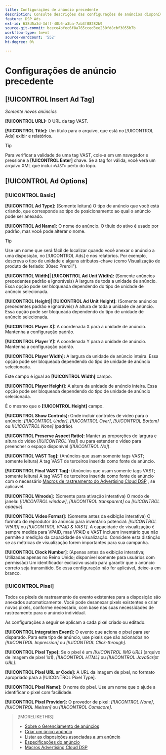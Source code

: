 ```yaml
---
title: Configurações de anúncio precedente
description: Consulte descrições das configurações de anúncios disponíveis para anúncios precedentes.
feature: DSP Ads
exl-id: 638d5a3d-3dff-40b6-a3ba-7ab3f08282b9
source-git-commit: bcece4bfec6f8a765cced3ee230fd8cbf3055b7b
workflow-type: tm+mt
source-wordcount: '552'
ht-degree: 0%

---
```


# Configurações de anúncio precedente

## [!UICONTROL Insert Ad Tag]

*Somente novos anúncios*

**[!UICONTROL URL]:** O URL da tag VAST.

**[!UICONTROL Title]:** Um título para o arquivo, que está no [!UICONTROL Ads] exibir e relatórios.

>[!TIP]
>
> Para verificar a validade de uma tag VAST, cole-a em um navegador e pressione a **[!UICONTROL Enter]** chave. Se a tag for válida, você verá um arquivo XML que inclui `<VAST>` perto do topo.

## [!UICONTROL Ad Options]

### [!UICONTROL Basic]

**[!UICONTROL Ad Type]:** (Somente leitura) O tipo de anúncio que você está criando, que corresponde ao tipo de posicionamento ao qual o anúncio pode ser anexado.

**[!UICONTROL Ad Name]:** O nome do anúncio. O título do ativo é usado por padrão, mas você pode alterar o nome.

>[!TIP]
>
> Use um nome que será fácil de localizar quando você anexar o anúncio a uma disposição, no [!UICONTROL Ads] e nos relatórios. Por exemplo, descreva o tipo de unidade e alguns atributos-chave (como Visualização de produto de feriado: 30sec Preroll&quot;).

**[!UICONTROL Width]| [!UICONTROL Ad Unit Width]:** (Somente anúncios precedentes padrão e ignoráveis) A largura de toda a unidade de anúncio. Essa opção pode ser bloqueada dependendo do tipo de unidade de anúncio selecionada.

**[!UICONTROL Height]| [!UICONTROL Ad Unit Height]:** (Somente anúncios precedentes padrão e ignoráveis) A altura de toda a unidade de anúncio. Essa opção pode ser bloqueada dependendo do tipo de unidade de anúncio selecionada.

**[!UICONTROL Player X]:** A coordenada X para a unidade de anúncio. Mantenha a configuração padrão.

**[!UICONTROL Player Y]:** A coordenada Y para a unidade de anúncio. Mantenha a configuração padrão.

**[!UICONTROL Player Width]:** A largura da unidade de anúncio inteira. Essa opção pode ser bloqueada dependendo do tipo de unidade de anúncio selecionada.

Este campo é igual ao **[!UICONTROL Width]** campo.

**[!UICONTROL Player Height]:** A altura da unidade de anúncio inteira. Essa opção pode ser bloqueada dependendo do tipo de unidade de anúncio selecionada.

É o mesmo que o **[!UICONTROL Height]** campo.

**[!UICONTROL Show Controls]:** Onde incluir controles de vídeo para o anúncio: *[!UICONTROL Under]*, *[!UICONTROL Over]*, *[!UICONTROL Bottom]* ou *[!UICONTROL None]* (padrão).

**[!UICONTROL Preserve Aspect Ratio]:** Manter as proporções de largura e altura do vídeo (*[!UICONTROL Yes]*) ou para estender o vídeo para preencher o espaço disponível (*[!UICONTROL No]*).

**[!UICONTROL VAST Tag]:** (Anúncios que usam somente tags VAST; somente leitura) A tag VAST de terceiros inserida como fonte de anúncio.

**[!UICONTROL Final VAST Tag]:** (Anúncios que usam somente tags VAST; somente leitura) A tag VAST de terceiros inserida como fonte de anúncio com o necessário [Macros de rastreamento do Advertising Cloud DSP](/help/dsp/campaign-management/macros.md) , se aplicável.

**[!UICONTROL Wmode]:** (Somente para ativação interativa) O modo de janela: *[!UICONTROL window]*, *[!UICONTROL transparent]* ou *[!UICONTROL opaque]*.

**[!UICONTROL Video Format]:** (Somente antes da exibição interativa) O formato do reprodutor do anúncio para inventário potencial: *[!UICONTROL VPAID]* ou *[!UICONTROL VPAID & VAST]*. A capacidade de visualização é sempre medida para VPAID, mas VPAID e VAST incluem inventário que não permite a medição da capacidade de visualização. Considere esta distinção se as métricas de visualização forem importantes para sua campanha.

**[!UICONTROL Clock Number]**: (Apenas antes da exibição interativa; Utilizadas apenas no Reino Unido; disponível somente para usuários com permissão) Um identificador exclusivo usado para garantir que o anúncio correto seja transmitido. Se essa configuração não for aplicável, deixe-a em branco.

### [!UICONTROL Pixel]

Todos os pixels de rastreamento de evento existentes para a disposição são anexados automaticamente. Você pode desanexar pixels existentes e criar novos pixels, conforme necessário, com base nas suas necessidades de rastreamento para o anúncio individual.

As configurações a seguir se aplicam a cada pixel criado ou editado.

**[!UICONTROL Integration Event]:** O evento que aciona o pixel para ser disparado. Para este tipo de anúncio, use pixels que são acionados no *[!UICONTROL Impression]* ou *[!UICONTROL Click-through]*.

**[!UICONTROL Pixel Type]:** Se o pixel é um *[!UICONTROL IMG URL]* (arquivo de imagem de pixel 1x1), *[!UICONTROL HTML]* ou *[!UICONTROL JavaScript URL]*.

**[!UICONTROL Pixel URL or Code]:** A URL da imagem de pixel, no formato apropriado para a [!UICONTROL Pixel Type].

**[!UICONTROL Pixel Name]:** O nome do pixel. Use um nome que o ajude a identificar o pixel com facilidade.

**[!UICONTROL Pixel Provider]:** O provedor de pixel: *[!UICONTROL None]*, *[!UICONTROL Nielsen]* ou *[!UICONTROL Comscore]*.

>[!MORELIKETHIS]
>
>* [Sobre o Gerenciamento de anúncios](ad-about.md)
>* [Criar um único anúncio](ad-create.md)
>* [Listar as disposições associadas a um anúncio](/help/dsp/campaign-management/ads/ad-list-placements.md)
>* [Especificações do anúncio](ad-specs.md)
>* [Macros Advertising Cloud DSP](/help/dsp/campaign-management/macros.md)

